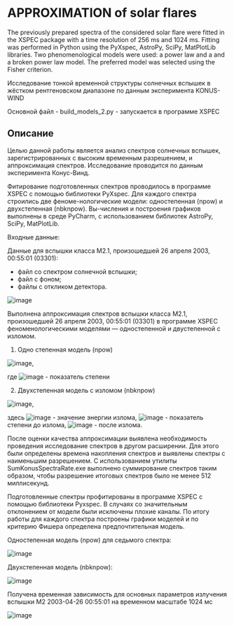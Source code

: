 # APPROXIMATION of solar flares

The previously prepared spectra of the considered solar flare were fitted in the 
XSPEC package with a time resolution of 256 ms and 1024 ms. 
Fitting was performed in Python using the PyXspec, AstroPy, SciPy, MatPlotLib libraries. 
Two phenomenological models were used: a power law and a and a broken power law model. 
The preferred model was selected using the Fisher criterion. 

Исследование тонкой временной структуры солнечных вспышек в жёстком рентгеновском диапазоне по данным эксперимента KONUS-WIND

Основной файл - build_models_2.py - запускается в программе XSPEC

## Описание
Целью данной работы является анализ спектров солнечных вспышек, зарегистрированных с высоким временным разрешением, и аппроксимация спектров. 
Исследование проводится по данным эксперимента Конус-Винд.

Фитирование подготовленных спектров проводилось в программе XSPEC с помощью библиотеки PyXspec. Для каждого спектра строились две феноме-нологические модели: одностепенная (npow) и двухстепенная (nbknpow). Вы-числения и построения графиков выполнены в среде PyCharm, с использованием библиотек AstroPy, SciPy, MatPlotLib.

Входные данные:

Данные для вспышки класса М2.1, произошедшей 26 апреля 2003, 
00:55:01 (03301):
-	файл со спектром солнечной вспышки;
-	файл с фоном;
-	файлы с откликом детектора.

![image](https://user-images.githubusercontent.com/62285192/222533877-567b6300-5b33-400a-8e47-824508f0c7fd.png)


Выполнена аппроксимация спектров вспышки класса М2.1, произошедшей 26 апреля 2003, 00:55:01 (03301) в программе XSPEC феноменологическими моделями — одностепенной и двустепенной с изломом.
1.	Одно степенная модель (npow)

![image](https://user-images.githubusercontent.com/62285192/222535482-900b6888-8dbc-4002-b550-dd8026c1a884.png),

где  ![image](https://user-images.githubusercontent.com/62285192/222535509-766bdf4f-7e03-4d21-8c4f-e90314ee926b.png) - показатель степени

2.	Двухстепенная модель с изломом (nbknpow) 

![image](https://user-images.githubusercontent.com/62285192/222535622-9899b911-6be6-4089-b391-4389f64d505c.png),

здесь ![image](https://user-images.githubusercontent.com/62285192/222535536-917fd544-3fcc-4ea2-9529-73787c39162c.png) - значение энергии излома, 
 ![image](https://user-images.githubusercontent.com/62285192/222535571-142acd73-b886-4840-818e-6d17bc03d355.png) - показатель степени до излома, ![image](https://user-images.githubusercontent.com/62285192/222535851-a13c124c-e673-4593-a19b-2195054c8ee8.png) - после излома.



После оценки качества аппроксимации выявлена необходимость проведения исследование спектров в другом расширении. Для этого были определены времена накопления спектров и выявлены спектры с наименьшим разрешением. 
С использованием утилиты SumKonusSpectraRate.exe выполнено суммирование спектров таким образом, чтобы разрешение итоговых спектров было не менее 512 миллисекунд.

Подготовленные спектры профитированы в программе XSPEC с помощью библиотеки Pyxspec. 
В случаях со значительным отклонением от модели были исключены плохие каналы.
По итогу работы для каждого спектра построены графики моделей и по критерию Фишера определена предпочтительная модель.

Одностепенная модель (npow) для седьмого спектра:

![image](https://user-images.githubusercontent.com/62285192/222534393-eb21b661-6396-4a52-9be2-1e9255702615.png)


Двухстепенная модель (nbknpow):

![image](https://user-images.githubusercontent.com/62285192/222534529-b8389de1-8c5c-40ba-a09d-b8cbcdb2262b.png)


Получена временная зависимость для основных параметров излучения вспышки М2 2003-04-26 00:55:01 на временном масштабе 1024 мс

![image](https://user-images.githubusercontent.com/62285192/222534819-d5c05583-8a78-4c3d-bef4-616996c4f9ec.png)



